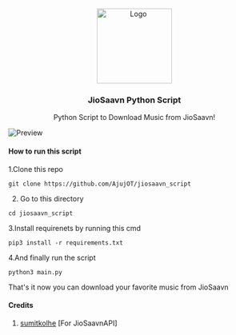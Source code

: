 <br />
<p align="center">
  <a href="https://github.com/AjujOT/jiosaavn_script">
    <img src="https://github.com/AjujOT/jiosaavn_script/blob/main/logo/JIoSavan%20logo.png" alt="Logo" width="150" height="150">
  </a>

  <h3 align="center">JioSaavn Python Script</h3>

  <p align="center">
    Python Script to Download Music from JioSaavn!
    <br />

![Preview](https://user-images.githubusercontent.com/48028932/119275420-98084e80-bc32-11eb-8e5a-59516c35d93c.PNG)

#### How to run this script
  
1.Clone this repo
  ```
  git clone https://github.com/AjujOT/jiosaavn_script
  ```

  2. Go to this directory
  ```
  cd jiosaavn_script
  ```
3.Install requirenets by running this cmd
  ```
  pip3 install -r requirements.txt
  ```
4.And finally run the script
  ```
  python3 main.py
  ```
  That's it now you can download your favorite music from JioSaavn
  
#### Credits
1. [sumitkolhe](https://github.com/sumitkolhe) [For JioSaavnAPI]
